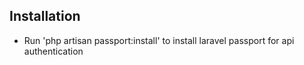## Installation
- Run 'php artisan passport:install' to install laravel passport for api authentication
